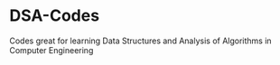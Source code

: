 # DSA-Codes
Codes great for learning Data Structures and Analysis of Algorithms in Computer Engineering

